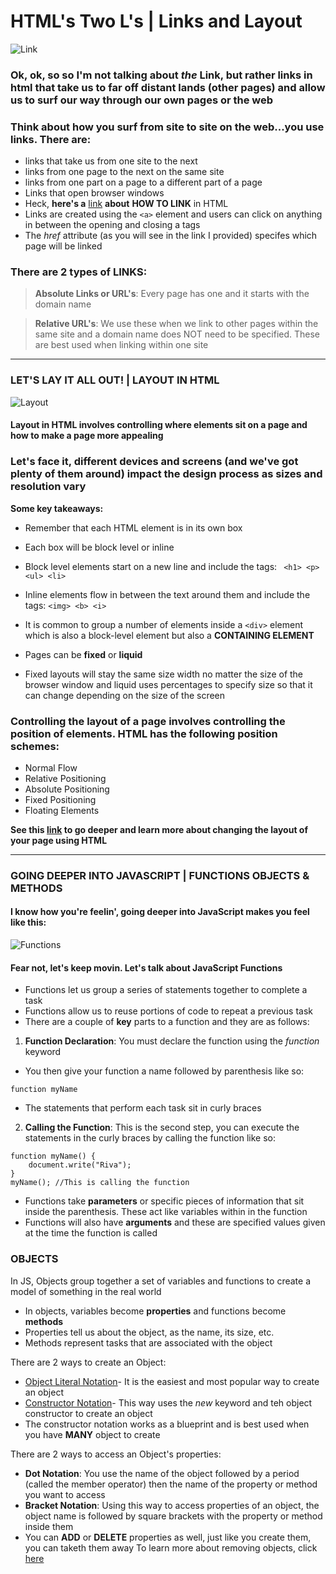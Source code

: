 # HTML's Two L's | Links and Layout
![Link](https://media.giphy.com/media/26BRuuMVNwGyT0KiY/giphy.gif) 
### Ok, ok, so so I'm not talking about *the* Link, but rather links in html that take us to far off distant lands (other pages) and allow us to surf our way through our own pages or the web

### Think about how you surf from site to site on the web...you use links. There are:
* links that take us from one site to the next
* links from one page to the next on the same site
* links from one part on a page to a different part of a page
* Links that open browser windows
* Heck, **here's a** [link](https://www.w3schools.com/html/html_links.asp) **about** **HOW TO LINK** in HTML
* Links are created using the ```<a>``` element and users can click on anything in between the opening and closing a tags
* The *href* attribute (as you will see in the link I provided) specifes which page will be linked

### There are 2 types of LINKS:
> **Absolute Links or URL's**: 
Every page has one and it starts with the domain name

> **Relative URL's**: 
We use these when we link to other pages within the same site and a domain name does NOT need to be specified. These are best used when linking within one site
-----------------------
### LET'S LAY IT ALL OUT! | LAYOUT IN HTML
![Layout](https://mobile.developer.com/imagesvr_ce/3977/Figure01.png)

#### Layout in HTML involves controlling where elements sit on a page and how to make a page more appealing

### Let's face it, different devices and screens (and we've got plenty of them around) impact the design process as sizes and resolution vary

**Some key takeaways:**
* Remember that each HTML element is in its own box
* Each box will be block level or inline
* Block level elements start on a new line and include the tags:
``` <h1> <p> <ul> <li>```

* Inline elements flow in between the text around them and include the tags:
```<img> <b> <i>```
* It is common to group a number of elements inside a ```<div>``` element which is also a block-level element but also a **CONTAINING ELEMENT**
* Pages can be **fixed** or **liquid** 
* Fixed layouts will stay the same size width no matter the size of the browser window and liquid uses percentages to specify size so that it can change depending on the size of the screen

### Controlling the layout of a page involves controlling the position of elements. HTML has the following position schemes:

* Normal Flow
* Relative Positioning
* Absolute Positioning
* Fixed Positioning
* Floating Elements

**See this [link](https://www.w3schools.com/html/html_layout.asp) to go deeper and learn more about changing the layout of your page using HTML**

-------------------------
### GOING DEEPER INTO JAVASCRIPT | FUNCTIONS OBJECTS & METHODS
#### I know how you're feelin', going deeper into JavaScript makes you feel like this:
![Functions](https://media.giphy.com/media/RTk88bfDvFz5S/giphy.gif)
#### Fear not, let's keep movin. Let's talk  about JavaScript Functions

* Functions let us group a series of statements together to complete a task
* Functions allow us to reuse portions of code to repeat a previous task
* There are a couple of **key** parts to a function and they are as follows:

1. **Function Declaration**: You must declare the function using the *function* keyword
* You then give your function a name followed by parenthesis like so:
```
function myName
```
* The statements that perform each task sit in curly braces

2. **Calling the Function**: This is the second step, you can execute the statements in the curly braces by calling the function like so:
```
function myName() {
    document.write("Riva");
}
myName(); //This is calling the function
```
* Functions take **parameters** or specific pieces of information that sit inside the parenthesis. These act like variables within in the function
* Functions will also have **arguments** and these are specified values given at the time the function is called

### OBJECTS
In JS, Objects group together a set of variables and functions to create a model of something in the real world
* In objects, variables become **properties** and functions become **methods**
* Properties tell us about the object, as the name, its size, etc.
* Methods represent tasks that are associated with the object

There are 2 ways to create an Object:
* [Object Literal Notation](http://www.standardista.com/javascript/javascript-object-literals-simplified/#:~:text=The%20Object%20literal%20notation%20is,Simple%20values%20are%20properties.)- It is the easiest and most popular way to create an object
* [Constructor Notation](https://www.w3schools.com/js/js_object_constructors.asp)- This way uses the *new* keyword and teh object constructor to create an object
* The constructor notation works as a blueprint and is best used when you have **MANY** object to create

There are 2 ways to access an Object's properties:
* **Dot Notation**: You use the name of the object followed by a period (called the member operator) then the name of the property or method you want to access
* **Bracket Notation**: Using this way to access properties of an object, the object name is followed by square brackets with the property or method inside them
* You can **ADD** or **DELETE** properties as well, just like you create them, you can taketh them away
To learn more about removing objects, click [here](https://www.w3schools.com/howto/howto_js_remove_property_object.asp)